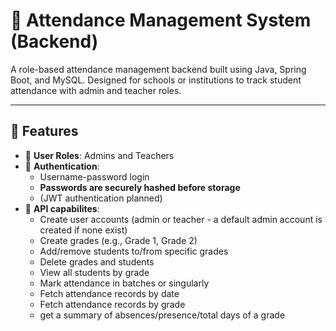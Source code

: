 # 📝 Attendance Management System (Backend)

A role-based attendance management backend built using Java, Spring Boot, and MySQL. Designed for schools or institutions to track student attendance with admin and teacher roles.

---

## 🚀 Features

- 👥 **User Roles**: Admins and Teachers
- 🔐 **Authentication**:
  - Username-password login
  - **Passwords are securely hashed before storage**
  - (JWT authentication planned)
- 👤 **API capabilites**:
  - Create user accounts (admin or teacher - a default admin account is created if none exist)
  - Create grades (e.g., Grade 1, Grade 2)
  - Add/remove students to/from specific grades
  - Delete grades and students
  - View all students by grade
  - Mark attendance in batches or singularly
  - Fetch attendance records by date
  - Fetch attendance records by grade
  - get a summary of absences/presence/total days of a grade
